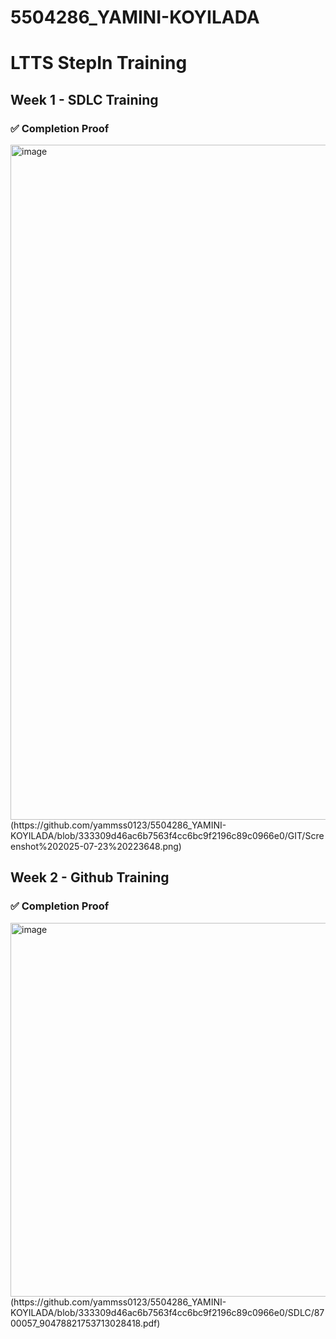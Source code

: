 # 5504286_YAMINI-KOYILADA
# LTTS StepIn Training 

## Week 1 - SDLC Training

### ✅ Completion Proof
<img width="1920" height="1080" alt="image" src="https://github.com/user-attachments/assets/cc6ccf93-9410-4cbd-938f-2a2d7e20d057" />
(https://github.com/yammss0123/5504286_YAMINI-KOYILADA/blob/333309d46ac6b7563f4cc6bc9f2196c89c0966e0/GIT/Screenshot%202025-07-23%20223648.png)

## Week 2 - Github Training

### ✅ Completion Proof
<img width="843" height="598" alt="image" src="https://github.com/user-attachments/assets/c52bd4c5-3b48-4148-a826-faefb280509d" />
(https://github.com/yammss0123/5504286_YAMINI-KOYILADA/blob/333309d46ac6b7563f4cc6bc9f2196c89c0966e0/SDLC/8700057_90478821753713028418.pdf)
